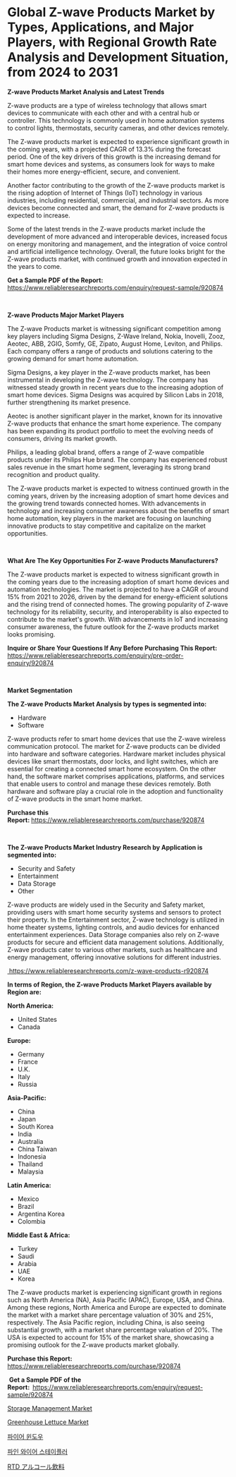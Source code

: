 <p><h1>Global Z-wave Products Market by Types, Applications, and Major Players, with Regional Growth Rate Analysis and Development Situation, from 2024 to 2031</h1></p><p><strong>Z-wave Products Market Analysis and Latest Trends</strong></p>
<p><p>Z-wave products are a type of wireless technology that allows smart devices to communicate with each other and with a central hub or controller. This technology is commonly used in home automation systems to control lights, thermostats, security cameras, and other devices remotely.</p><p>The Z-wave products market is expected to experience significant growth in the coming years, with a projected CAGR of 13.3% during the forecast period. One of the key drivers of this growth is the increasing demand for smart home devices and systems, as consumers look for ways to make their homes more energy-efficient, secure, and convenient.</p><p>Another factor contributing to the growth of the Z-wave products market is the rising adoption of Internet of Things (IoT) technology in various industries, including residential, commercial, and industrial sectors. As more devices become connected and smart, the demand for Z-wave products is expected to increase.</p><p>Some of the latest trends in the Z-wave products market include the development of more advanced and interoperable devices, increased focus on energy monitoring and management, and the integration of voice control and artificial intelligence technology. Overall, the future looks bright for the Z-wave products market, with continued growth and innovation expected in the years to come.</p></p>
<p><strong>Get a Sample PDF of the Report:&nbsp;</strong> <a href="https://www.reliableresearchreports.com/enquiry/request-sample/920874">https://www.reliableresearchreports.com/enquiry/request-sample/920874</a></p>
<p>&nbsp;</p>
<p><strong>Z-wave Products Major Market Players</strong></p>
<p><p>The Z-wave Products market is witnessing significant competition among key players including Sigma Designs, Z-Wave Ireland, Nokia, Inovelli, Zooz, Aeotec, ABB, 2GIG, Somfy, GE, Zipato, August Home, Leviton, and Philips. Each company offers a range of products and solutions catering to the growing demand for smart home automation.</p><p>Sigma Designs, a key player in the Z-wave products market, has been instrumental in developing the Z-wave technology. The company has witnessed steady growth in recent years due to the increasing adoption of smart home devices. Sigma Designs was acquired by Silicon Labs in 2018, further strengthening its market presence.</p><p>Aeotec is another significant player in the market, known for its innovative Z-wave products that enhance the smart home experience. The company has been expanding its product portfolio to meet the evolving needs of consumers, driving its market growth.</p><p>Philips, a leading global brand, offers a range of Z-wave compatible products under its Philips Hue brand. The company has experienced robust sales revenue in the smart home segment, leveraging its strong brand recognition and product quality.</p><p>The Z-wave products market is expected to witness continued growth in the coming years, driven by the increasing adoption of smart home devices and the growing trend towards connected homes. With advancements in technology and increasing consumer awareness about the benefits of smart home automation, key players in the market are focusing on launching innovative products to stay competitive and capitalize on the market opportunities.</p></p>
<p>&nbsp;</p>
<p><strong>What Are The Key Opportunities For Z-wave Products Manufacturers?</strong></p>
<p><p>The Z-wave products market is expected to witness significant growth in the coming years due to the increasing adoption of smart home devices and automation technologies. The market is projected to have a CAGR of around 15% from 2021 to 2026, driven by the demand for energy-efficient solutions and the rising trend of connected homes. The growing popularity of Z-wave technology for its reliability, security, and interoperability is also expected to contribute to the market's growth. With advancements in IoT and increasing consumer awareness, the future outlook for the Z-wave products market looks promising.</p></p>
<p><strong>Inquire or Share Your Questions If Any Before Purchasing This Report:</strong> <a href="https://www.reliableresearchreports.com/enquiry/pre-order-enquiry/920874">https://www.reliableresearchreports.com/enquiry/pre-order-enquiry/920874</a></p>
<p>&nbsp;</p>
<p><strong>Market Segmentation</strong></p>
<p><strong>The Z-wave Products Market Analysis by types is segmented into:</strong></p>
<p><ul><li>Hardware</li><li>Software</li></ul></p>
<p><p>Z-wave products refer to smart home devices that use the Z-wave wireless communication protocol. The market for Z-wave products can be divided into hardware and software categories. Hardware market includes physical devices like smart thermostats, door locks, and light switches, which are essential for creating a connected smart home ecosystem. On the other hand, the software market comprises applications, platforms, and services that enable users to control and manage these devices remotely. Both hardware and software play a crucial role in the adoption and functionality of Z-wave products in the smart home market.</p></p>
<p><strong>Purchase this Report:&nbsp;</strong><a href="https://www.reliableresearchreports.com/purchase/920874">https://www.reliableresearchreports.com/purchase/920874</a></p>
<p>&nbsp;</p>
<p><strong>The Z-wave Products Market Industry Research by Application is segmented into:</strong></p>
<p><ul><li>Security and Safety</li><li>Entertainment</li><li>Data Storage</li><li>Other</li></ul></p>
<p><p>Z-wave products are widely used in the Security and Safety market, providing users with smart home security systems and sensors to protect their property. In the Entertainment sector, Z-wave technology is utilized in home theater systems, lighting controls, and audio devices for enhanced entertainment experiences. Data Storage companies also rely on Z-wave products for secure and efficient data management solutions. Additionally, Z-wave products cater to various other markets, such as healthcare and energy management, offering innovative solutions for different industries.</p></p>
<p><a href="https://www.reliableresearchreports.com/z-wave-products-r920874">&nbsp;https://www.reliableresearchreports.com/z-wave-products-r920874</a></p>
<p><strong>In terms of Region, the Z-wave Products Market Players available by Region are:</strong></p>
<p>
    <p> <strong> North America: </strong>
        <ul>
            <li>United States</li>
            <li>Canada</li>
        </ul>
        </p> 
    <p> <strong> Europe: </strong>
        <ul>
            <li>Germany</li>
            <li>France</li>
            <li>U.K.</li>
            <li>Italy</li>
            <li>Russia</li>
        </ul>
        </p> 
    <p> <strong> Asia-Pacific: </strong>
        <ul>
            <li>China</li>
            <li>Japan</li>
            <li>South Korea</li>
            <li>India</li>
            <li>Australia</li>
            <li>China Taiwan</li>
            <li>Indonesia</li>
            <li>Thailand</li>
            <li>Malaysia</li>
        </ul>
        </p> 
    <p> <strong> Latin America: </strong>
        <ul>
            <li>Mexico</li>
            <li>Brazil</li>
            <li>Argentina Korea</li>
            <li>Colombia</li>
        </ul>
        </p> 
    <p> <strong> Middle East & Africa: </strong>
        <ul>
            <li>Turkey</li>
            <li>Saudi</li>
            <li>Arabia</li>
            <li>UAE</li>
            <li>Korea</li>
        </ul>
    </p>
    </p>
<p><p>The Z-wave products market is experiencing significant growth in regions such as North America (NA), Asia Pacific (APAC), Europe, USA, and China. Among these regions, North America and Europe are expected to dominate the market with a market share percentage valuation of 30% and 25%, respectively. The Asia Pacific region, including China, is also seeing substantial growth, with a market share percentage valuation of 20%. The USA is expected to account for 15% of the market share, showcasing a promising outlook for the Z-wave products market globally.</p></p>
<p><strong>Purchase this Report: </strong><a href="https://www.reliableresearchreports.com/purchase/920874">https://www.reliableresearchreports.com/purchase/920874</a></p>
<p>&nbsp;<strong>Get a Sample PDF of the Report:&nbsp;&nbsp;</strong><a href="https://www.reliableresearchreports.com/enquiry/request-sample/920874">https://www.reliableresearchreports.com/enquiry/request-sample/920874</a></p>
<p><strong></strong></p>
<p><p><a href="https://www.linkedin.com/pulse/storage-management-market-comprehensive-assessment-type-application-xvfac">Storage Management Market</a></p><p><a href="https://www.linkedin.com/pulse/greenhouse-lettuce-market-insight-trends-growth-forecasted-7mpse">Greenhouse Lettuce Market</a></p><p><a href="https://github.com/wallacBahrtyinger567686/Market-Research-Report-List-1/blob/main/131499659922.md">파이어 윈도우</a></p><p><a href="https://medium.com/@hulk678678/%EB%AF%B8%EC%84%B8-%EC%99%80%EC%9D%B4%EC%96%B4-%EC%8A%A4%ED%85%8C%EC%9D%B4%ED%94%8C%EB%9F%AC-%EC%8B%9C%EC%9E%A5%EC%9D%80-%EC%8B%9C%EC%9E%A5-%EC%A0%90%EC%9C%A0%EC%9C%A8-%EC%8B%9C%EC%9E%A5-%EB%8F%99%ED%96%A5-%EB%B0%8F-%EC%8B%9C%EC%9E%A5-%EC%84%B1%EC%9E%A5%EC%97%90-%EB%8C%80%ED%95%9C-%EC%A0%95%EB%B3%B4%EB%A5%BC-%EC%A0%9C%EA%B3%B5%ED%95%A9%EB%8B%88%EB%8B%A4-6cf53c050fc0">파인 와이어 스테이플러</a></p><p><a href="https://medium.com/@rocklobster885/rtd%E3%82%A2%E3%83%AB%E3%82%B3%E3%83%BC%E3%83%AB%E9%A3%B2%E6%96%99%E5%B8%82%E5%A0%B4%E3%81%AF-%E5%B8%82%E5%A0%B4%E3%82%B7%E3%82%A7%E3%82%A2-%E5%B8%82%E5%A0%B4%E5%8B%95%E5%90%91-%E5%B8%82%E5%A0%B4%E6%88%90%E9%95%B7%E3%81%AB%E9%96%A2%E3%81%99%E3%82%8B%E6%83%85%E5%A0%B1%E3%82%92%E6%8F%90%E4%BE%9B%E3%81%97%E3%81%BE%E3%81%99-8ba43354519f">RTD アルコール飲料</a></p></p>